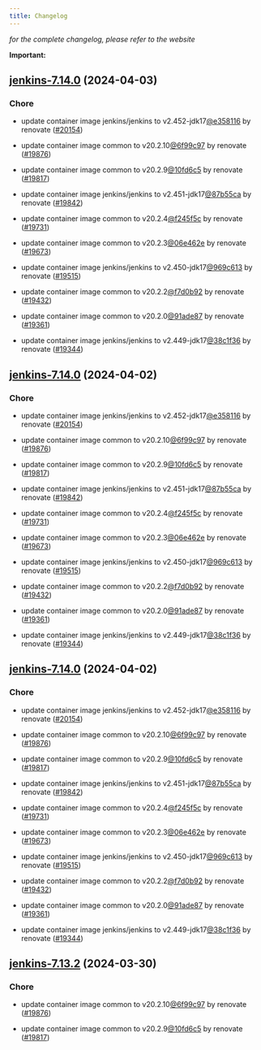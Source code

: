 ```yaml
---
title: Changelog
---
```



*for the complete changelog, please refer to the website*

**Important:**


## [jenkins-7.14.0](https://github.com/truecharts/charts/compare/jenkins-7.9.0...jenkins-7.14.0) (2024-04-03)

### Chore



- update container image jenkins/jenkins to v2.452-jdk17[@e358116](https://github.com/e358116) by renovate ([#20154](https://github.com/truecharts/charts/issues/20154))

- update container image common to v20.2.10[@6f99c97](https://github.com/6f99c97) by renovate ([#19876](https://github.com/truecharts/charts/issues/19876))

- update container image common to v20.2.9[@10fd6c5](https://github.com/10fd6c5) by renovate ([#19817](https://github.com/truecharts/charts/issues/19817))

- update container image jenkins/jenkins to v2.451-jdk17[@87b55ca](https://github.com/87b55ca) by renovate ([#19842](https://github.com/truecharts/charts/issues/19842))

- update container image common to v20.2.4[@f245f5c](https://github.com/f245f5c) by renovate ([#19731](https://github.com/truecharts/charts/issues/19731))

- update container image common to v20.2.3[@06e462e](https://github.com/06e462e) by renovate ([#19673](https://github.com/truecharts/charts/issues/19673))

- update container image jenkins/jenkins to v2.450-jdk17[@969c613](https://github.com/969c613) by renovate ([#19515](https://github.com/truecharts/charts/issues/19515))

- update container image common to v20.2.2[@f7d0b92](https://github.com/f7d0b92) by renovate ([#19432](https://github.com/truecharts/charts/issues/19432))

- update container image common to v20.2.0[@91ade87](https://github.com/91ade87) by renovate ([#19361](https://github.com/truecharts/charts/issues/19361))

- update container image jenkins/jenkins to v2.449-jdk17[@38c1f36](https://github.com/38c1f36) by renovate ([#19344](https://github.com/truecharts/charts/issues/19344))


## [jenkins-7.14.0](https://github.com/truecharts/charts/compare/jenkins-7.9.0...jenkins-7.14.0) (2024-04-02)

### Chore



- update container image jenkins/jenkins to v2.452-jdk17[@e358116](https://github.com/e358116) by renovate ([#20154](https://github.com/truecharts/charts/issues/20154))

- update container image common to v20.2.10[@6f99c97](https://github.com/6f99c97) by renovate ([#19876](https://github.com/truecharts/charts/issues/19876))

- update container image common to v20.2.9[@10fd6c5](https://github.com/10fd6c5) by renovate ([#19817](https://github.com/truecharts/charts/issues/19817))

- update container image jenkins/jenkins to v2.451-jdk17[@87b55ca](https://github.com/87b55ca) by renovate ([#19842](https://github.com/truecharts/charts/issues/19842))

- update container image common to v20.2.4[@f245f5c](https://github.com/f245f5c) by renovate ([#19731](https://github.com/truecharts/charts/issues/19731))

- update container image common to v20.2.3[@06e462e](https://github.com/06e462e) by renovate ([#19673](https://github.com/truecharts/charts/issues/19673))

- update container image jenkins/jenkins to v2.450-jdk17[@969c613](https://github.com/969c613) by renovate ([#19515](https://github.com/truecharts/charts/issues/19515))

- update container image common to v20.2.2[@f7d0b92](https://github.com/f7d0b92) by renovate ([#19432](https://github.com/truecharts/charts/issues/19432))

- update container image common to v20.2.0[@91ade87](https://github.com/91ade87) by renovate ([#19361](https://github.com/truecharts/charts/issues/19361))

- update container image jenkins/jenkins to v2.449-jdk17[@38c1f36](https://github.com/38c1f36) by renovate ([#19344](https://github.com/truecharts/charts/issues/19344))


## [jenkins-7.14.0](https://github.com/truecharts/charts/compare/jenkins-7.9.0...jenkins-7.14.0) (2024-04-02)

### Chore



- update container image jenkins/jenkins to v2.452-jdk17[@e358116](https://github.com/e358116) by renovate ([#20154](https://github.com/truecharts/charts/issues/20154))

- update container image common to v20.2.10[@6f99c97](https://github.com/6f99c97) by renovate ([#19876](https://github.com/truecharts/charts/issues/19876))

- update container image common to v20.2.9[@10fd6c5](https://github.com/10fd6c5) by renovate ([#19817](https://github.com/truecharts/charts/issues/19817))

- update container image jenkins/jenkins to v2.451-jdk17[@87b55ca](https://github.com/87b55ca) by renovate ([#19842](https://github.com/truecharts/charts/issues/19842))

- update container image common to v20.2.4[@f245f5c](https://github.com/f245f5c) by renovate ([#19731](https://github.com/truecharts/charts/issues/19731))

- update container image common to v20.2.3[@06e462e](https://github.com/06e462e) by renovate ([#19673](https://github.com/truecharts/charts/issues/19673))

- update container image jenkins/jenkins to v2.450-jdk17[@969c613](https://github.com/969c613) by renovate ([#19515](https://github.com/truecharts/charts/issues/19515))

- update container image common to v20.2.2[@f7d0b92](https://github.com/f7d0b92) by renovate ([#19432](https://github.com/truecharts/charts/issues/19432))

- update container image common to v20.2.0[@91ade87](https://github.com/91ade87) by renovate ([#19361](https://github.com/truecharts/charts/issues/19361))

- update container image jenkins/jenkins to v2.449-jdk17[@38c1f36](https://github.com/38c1f36) by renovate ([#19344](https://github.com/truecharts/charts/issues/19344))


## [jenkins-7.13.2](https://github.com/truecharts/charts/compare/jenkins-7.9.0...jenkins-7.13.2) (2024-03-30)

### Chore



- update container image common to v20.2.10[@6f99c97](https://github.com/6f99c97) by renovate ([#19876](https://github.com/truecharts/charts/issues/19876))

- update container image common to v20.2.9[@10fd6c5](https://github.com/10fd6c5) by renovate ([#19817](https://github.com/truecharts/charts/issues/19817))